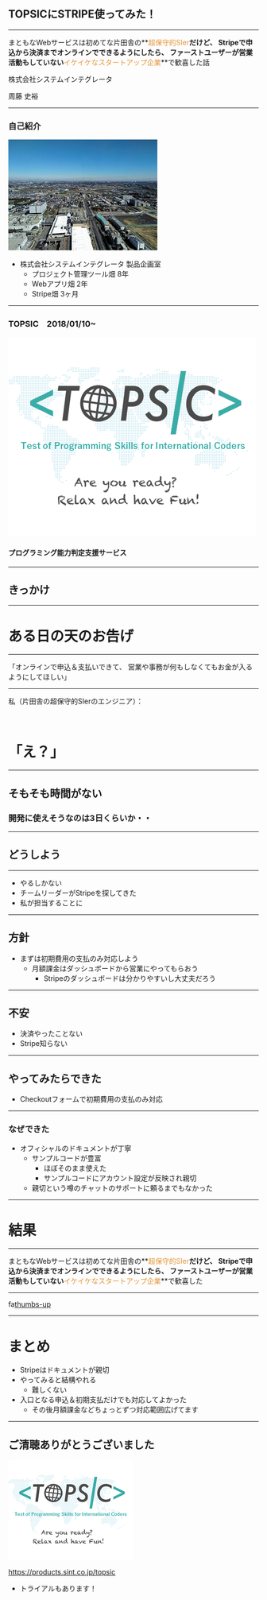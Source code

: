 ## TOPSICにSTRIPE使ってみた！

---

まともなWebサービスは初めてな片田舎の**<span style="color:#e49436">超保守的SIer</span>**だけど、
Stripeで申込から決済までオンラインでできるようにしたら、
ファーストユーザーが営業活動もしていない**<span style="color:#e49436">イケイケなスタートアップ企業</span>**で歓喜した話



株式会社システムインテグレータ

周藤 史裕

---

### 自己紹介

![si](img/si.jpg)

- 株式会社システムインテグレータ 製品企画室
  - プロジェクト管理ツール畑 8年
  - Webアプリ畑 2年
  - Stripe畑 3ヶ月

---

### TOPSIC　2018/01/10~

![Logo](img/tsimage.png)

#### プログラミング能力判定支援サービス

---

## きっかけ

---

# ある日の天のお告げ

---

「オンラインで申込＆支払いできて、
営業や事務が何もしなくてもお金が入るようにしてほしい」

---

私（片田舎の超保守的SIerのエンジニア）：

</br>

# 「え？」

---

## そもそも時間がない
### 開発に使えそうなのは3日くらいか・・

---

## どうしよう

---

- やるしかない
- チームリーダーがStripeを探してきた
- 私が担当することに

---

## 方針

- まずは初期費用の支払のみ対応しよう
  - 月額課金はダッシュボードから営業にやってもらおう
    - Stripeのダッシュボードは分かりやすいし大丈夫だろう

---

## 不安
- 決済やったことない
- Stripe知らない

---

## やってみたらできた

- Checkoutフォームで初期費用の支払のみ対応

---

### なぜできた

- オフィシャルのドキュメントが丁寧
  - サンプルコードが豊富
    - ほぼそのまま使えた
    - サンプルコードにアカウント設定が反映され親切
  - 親切という噂のチャットのサポートに頼るまでもなかった

---

# 結果

---

まともなWebサービスは初めてな片田舎の**<span style="color:#e49436">超保守的SIer</span>**だけど、
Stripeで申込から決済までオンラインでできるようにしたら、
ファーストユーザーが営業活動もしていない**<span style="color:#e49436">イケイケなスタートアップ企業</span>**で歓喜した

---

fa[thumbs-up](天も歓喜)

---

# まとめ

- Stripeはドキュメントが親切
- やってみると結構やれる
  - 難しくない
- 入口となる申込＆初期支払だけでも対応してよかった
  - その後月額課金などちょっとずつ対応範囲広げてます

---

## ご清聴ありがとうございました

![Logo](img/tsimage_last.png)

https://products.sint.co.jp/topsic
- トライアルもあります！